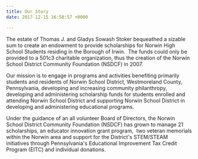 ```yaml
---
title: Our Story
date: 2017-12-15 16:58:57 +0000

---
```

The estate of Thomas J. and Gladys Sowash Stoker bequeathed a sizable sum to create an endowment to provide scholarships for Norwin High School Students residing in the Borough of Irwin.  The funds could only be provided to a 501c3 charitable organization, thus the creation of the Norwin School District Community Foundation (NSDCF) in 2007.

Our mission is to engage in programs and activities benefiting primarily students and residents of Norwin School District, Westmoreland County, Pennsylvania, developing and increasing community philanthropy, developing and administering scholarship funds for students enrolled and attending Norwin School District and supporting Norwin School District in developing and administering educational programs.

Under the guidance of an all volunteer Board of Directors, the Norwin School District Community Foundation (NSDCF) has grown to manage 21 scholarships, an educator innovation grant program,  two veteran memorials within the Norwin area and  support for the District's STEM/STEAM initiatives through Pennsylvania's Educational Improvement Tax Credit Program (EITC) and individual donations.
